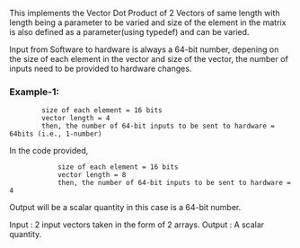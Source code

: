 This implements the Vector Dot Product of 2 Vectors of same length with length being a parameter to be varied and size of the element in the matrix is also defined as a parameter(using typedef) and can be varied.

Input from Software to hardware is always a 64-bit number, depening on the size of each element in the vector and size of the vector, the number of inputs need to be provided to hardware changes.

### Example-1:
            size of each element = 16 bits
            vector length = 4
            then, the number of 64-bit inputs to be sent to hardware = 64bits (i.e., 1-number)
In the code provided,
```
            size of each element = 16 bits
            vector length = 8
            then, the number of 64-bit inputs to be sent to hardware = 4
```

Output will be a scalar quantity in this case is a 64-bit number.

Input : 2 input vectors taken in the form of 2 arrays.
Output : A scalar quantity.

